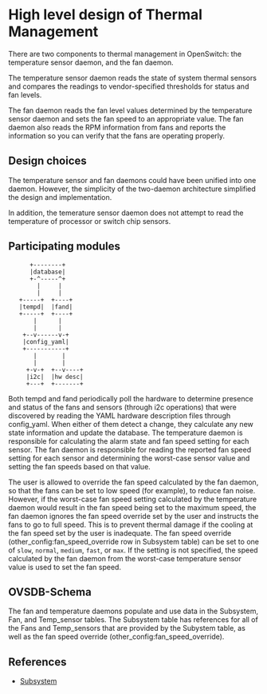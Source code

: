 High level design of Thermal Management
=======================================
There are two components to thermal management in OpenSwitch: the temperature sensor daemon, and the fan daemon.

The temperature sensor daemon reads the state of system thermal sensors and compares the readings to vendor-specified thresholds for status and fan levels.

The fan daemon reads the fan level values determined by the temperature sensor daemon and sets the fan speed to an appropriate value. The fan daemon also reads the RPM information from fans and reports the information so you can verify that the fans are operating properly.

Design choices
--------------
The temperature sensor and fan daemons could have been unified into one daemon. However, the simplicity of the two-daemon architecture simplified the design and implementation.

In addition, the temerature sensor daemon does not attempt to read the temperature of processor or switch chip sensors.

Participating modules
---------------------

          +--------+
          |database|
          +-^-----^+
            |     |
            |     |
       +-----+  +----+
       |tempd|  |fand|
       +-----+  +----+
           |      |
           |      |
        +--v------v-+
        |config_yaml|
        +-----------+
           |       |
           |       |
         +-v-+  +--v----+
         |i2c|  |hw desc|
         +---+  +-------+

Both tempd and fand periodically poll the hardware to determine presence and status of the fans and sensors (through i2c operations) that were discovered by reading the YAML hardware description files through config\_yaml. When either of them detect a change, they calculate any new state information and update the database. The temperature daemon is responsible for calculating the alarm state and fan speed setting for each sensor. The fan daemon is responsible for reading the reported fan speed setting for each sensor and determining the worst-case sensor value and setting the fan speeds based on that value.

The user is allowed to override the fan speed calculated by the fan daemon, so that the fans can be set to low speed (for example), to reduce fan noise. However, if the worst-case fan speed setting calculated by the temperature daemon would result in the fan speed being set to the maximum speed, the fan daemon ignores the fan speed override set by the user and instructs the fans to go to full speed. This is to prevent thermal damage if the cooling at the fan speed set by the user is inadequate. The fan speed override (other\_config:fan\_speed\_override row in Subsystem table) can be set to one of `slow`, `normal`, `medium`, `fast`, or `max`. If the setting is not specified, the speed calculated by the fan daemon from the worst-case temperature sensor value is used to set the fan speed.

OVSDB-Schema
------------
The fan and temperature daemons populate and use data in the Subsystem, Fan, and Temp\_sensor tables. The Subsystem table has references for all of the Fans and Temp\_sensors that are provided by the Subystem table, as well as the fan speed override (other\_config:fan\_speed\_override).

References
----------
* [Subsystem](http://www.openswitch.net/docs/subsystem_design.html)
